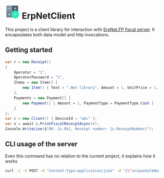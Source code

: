 # <img src="https://github.com/SKYWARE-Group/ErpNetClient/blob/master/ErpNetClient/Assets/erp-net-fs-client.png" width="48" height="48"/> ErpNetClient

This project is a client library for interaction with [ErpNet.FP fiscal server](https://github.com/erpnet/ErpNet.FP). It encapsulates both data model and http invocations.

## Getting started

```c#
var r = new Receipt()
{
    Operator = "1",
    OperatorPassword = "1",
    Items = new Item[] {
        new Item() { Text = ".Net library", Amount = 1, UnitPrice = 1, Quantity = 1, TaxGroup = TaxGroup.TaxGroup1}
    },
    Payments = new Payment[] {
        new Payment() { Amount = 1, PaymentType = PaymentType.Cash }
    }
};
var c = new Client() { DeviceId = "abc" };
var x = await c.PrintFiscalReceiptAsync(r);
Console.WriteLine($"OK: {x.Ok}, Receipt number: {x.ReceiptNumber}");
```

## CLI usage of the server

Even this command has no relation to the current project, it explains how it works

```bash
curl -i -X POST -H "Content-Type:application/json" -d "{\"uniqueSaleNumber\": \"DT279013-0001-0000052\", \"operator\": \"1\", \"operatorPassword\": \"1\", \"items\": [{\"text\": \"test\", \"quantity\": 1, \"unitPrice\": 1, \"taxGroup\": 1 }], \"payments\": [{\"amount\": 1, \"paymentType\": \"cash\" } ]}" http://localhost:8001/printers/dt797821/receipt/
```
